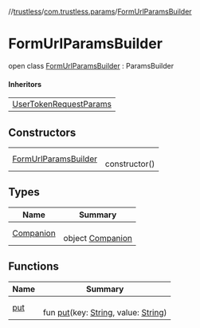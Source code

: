 //[trustless](../../../index.md)/[com.trustless.params](../index.md)/[FormUrlParamsBuilder](index.md)

# FormUrlParamsBuilder

open class [FormUrlParamsBuilder](index.md) : ParamsBuilder

#### Inheritors

| |
|---|
| [UserTokenRequestParams](../../com.trustless.requests.identity.userToken/-user-token-request-params/index.md) |

## Constructors

| | |
|---|---|
| [FormUrlParamsBuilder](-form-url-params-builder.md) | <br>constructor() |

## Types

| Name | Summary |
|---|---|
| [Companion](-companion/index.md) | <br>object [Companion](-companion/index.md) |

## Functions

| Name | Summary |
|---|---|
| [put](put.md) | <br>fun [put](put.md)(key: [String](https://kotlinlang.org/api/latest/jvm/stdlib/kotlin/-string/index.html), value: [String](https://kotlinlang.org/api/latest/jvm/stdlib/kotlin/-string/index.html)) |
